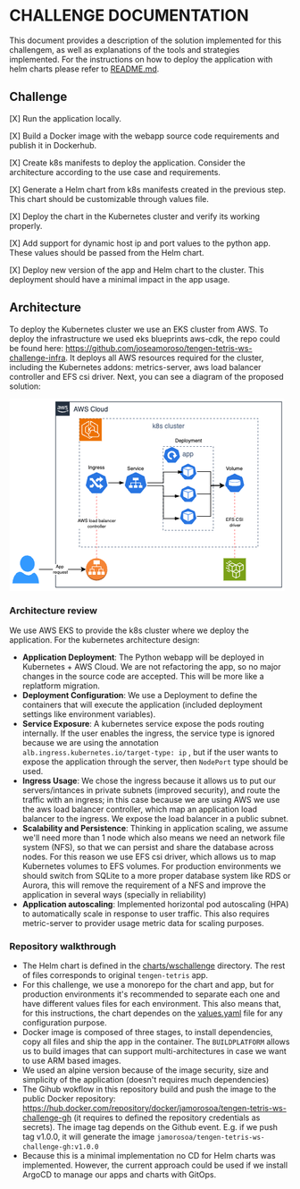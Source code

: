 # CHALLENGE DOCUMENTATION

This document provides a description of the solution implemented for this challengem, as well as explanations of the tools and strategies implemented.
For the instructions on how to deploy the application with helm charts please refer to [README.md](./README.md/#option-2-kubernetes-and-helm).

## Challenge

[X] Run the application locally.

[X] Build a Docker image with the webapp source code requirements and publish it in Dockerhub.

[X] Create k8s manifests to deploy the application. Consider the architecture according to the use case and requirements.

[X] Generate a Helm chart from k8s manifests created in the previous step. This chart should be customizable through values file.

[X] Deploy the chart in the Kubernetes cluster and verify its working properly.

[X] Add support for dynamic host ip and port values to the python app. These values should be passed from the Helm chart.

[X] Deploy new version of the app and Helm chart to the cluster. This deployment should have a minimal impact in the app usage.

## Architecture

To deploy the Kubernetes cluster we use an EKS cluster from AWS. To deploy the infrastructure we used eks blueprints aws-cdk, the repo could be found here: <https://github.com/joseamoroso/tengen-tetris-ws-challenge-infra>. It deploys all AWS resources required for the cluster, including the Kubernetes addons: metrics-server, aws load balancer controller and EFS csi driver. Next, you can see a diagram of the proposed solution:

![kubernetes-cluster-architecture](docs/images/wschallenge-doc-1.png)

### Architecture review

We use AWS EKS to provide the k8s cluster where we deploy the application. For the kubernetes architecture design:

- **Application Deployment**: The Python webapp will be deployed in Kubernetes + AWS Cloud. We are not refactoring the app, so no major changes in the source code are accepted. This will be more like a replatform migration.
- **Deployment Configuration**: We use a Deployment to define the containers that will execute the application (included deployment settings like environment variables).
- **Service Exposure**: A kubernetes service expose the pods routing internally. If the user enables the ingress, the service type is ignored because we are using the annotation `alb.ingress.kubernetes.io/target-type: ip` , but if the user wants to expose the application through the server, then `NodePort` type should be used.
- **Ingress Usage**: We chose the ingress because it allows us to put our servers/intances in private subnets (improved security), and route the traffic with an ingress; in this case because we are using AWS we use the aws load balancer controller, which map an application load balancer to the ingress. We expose the load balancer in a public subnet.
- **Scalability and Persistence**: Thinking in application scaling, we assume we'll need more than 1 node which also means we need an network file system (NFS), so that we can persist and share the database across nodes. For this reason we use EFS csi driver, which allows us to map Kubernetes volumes to EFS volumes. For production environments we should switch from SQLite to a more proper database system like RDS or Aurora, this will remove the requirement of a NFS and improve the application in several ways (specially in reliability)
- **Application autoscaling**: Implemented horizontal pod autoscaling (HPA) to automatically scale in response to user traffic. This also requires metric-server to provider usage metric data for scaling purposes.

### Repository walkthrough

- The Helm chart is defined in the [charts/wschallenge](./charts/wschallenge/) directory. The rest of files corresponds to original `tengen-tetris` app.
- For this challenge, we use a monorepo for the chart and app, but for production environments it's recommended to separate each one and have different values files for each environment. This also means that, for this instructions, the chart dependes on the [values.yaml](./charts/wschallenge/values.yaml) file for any configuration purpose.
- Docker image is composed of three stages, to install dependencies, copy all files and ship the app in the container. The `BUILDPLATFORM` allows us to build images that can support multi-architectures in case we want to use ARM based images.
- We used an alpine version because of the image security, size and simplicity of the application (doesn't requires much dependencies)
- The Gihub wokflow in this repository build and push the image to the public Docker repository: <https://hub.docker.com/repository/docker/jamorosoa/tengen-tetris-ws-challenge-gh> (it requires to defined the repository credentials as secrets). The image tag depends on the Github event. E.g. if we push tag v1.0.0, it will generate the image `jamorosoa/tengen-tetris-ws-challenge-gh:v1.0.0`
- Because this is a minimal implementation no CD for Helm charts was implemented. However, the current approach could be used if we install ArgoCD to manage our apps and charts with GitOps.
